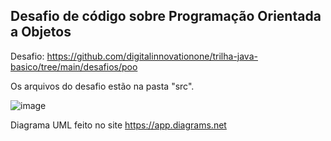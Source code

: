 ## Desafio de código sobre Programação Orientada a Objetos

Desafio: https://github.com/digitalinnovationone/trilha-java-basico/tree/main/desafios/poo

Os arquivos do desafio estão na pasta "src".

![image](https://github.com/danielandrade05/dio-java-basico/assets/105121150/389412cd-2c6d-4ab8-a7f6-6ee23a979121)

Diagrama UML feito no site https://app.diagrams.net 

